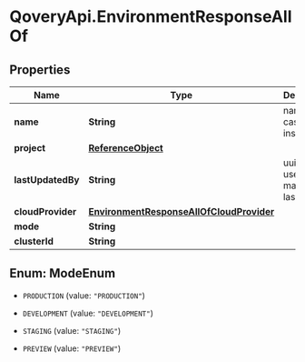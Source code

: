 # QoveryApi.EnvironmentResponseAllOf

## Properties

Name | Type | Description | Notes
------------ | ------------- | ------------- | -------------
**name** | **String** | name is case insensitive | 
**project** | [**ReferenceObject**](ReferenceObject.md) |  | [optional] 
**lastUpdatedBy** | **String** | uuid of the user that made the last update | [optional] 
**cloudProvider** | [**EnvironmentResponseAllOfCloudProvider**](EnvironmentResponseAllOfCloudProvider.md) |  | 
**mode** | **String** |  | 
**clusterId** | **String** |  | 



## Enum: ModeEnum


* `PRODUCTION` (value: `"PRODUCTION"`)

* `DEVELOPMENT` (value: `"DEVELOPMENT"`)

* `STAGING` (value: `"STAGING"`)

* `PREVIEW` (value: `"PREVIEW"`)




